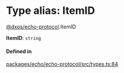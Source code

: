 # Type alias: ItemID

[@dxos/echo-protocol](../modules/dxos_echo_protocol.md).ItemID

 **ItemID**: `string`

#### Defined in

[packages/echo/echo-protocol/src/types.ts:84](https://github.com/dxos/dxos/blob/db8188dae/packages/echo/echo-protocol/src/types.ts#L84)
